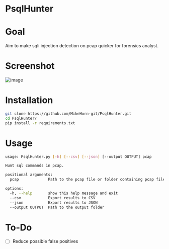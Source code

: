 # PsqlHunter

# Goal
Aim to make sqli injection detection on pcap quicker for forensics analyst.

# Screenshot
![image](https://github.com/MikeHorn-git/PsqlHunter/assets/123373126/c447da84-afa3-4381-bdb4-390360566806)


# Installation
```bash
git clone https://github.com/MikeHorn-git/PsqlHunter.git
cd PsqlHunter/
pip install -r requirements.txt
```

# Usage
```bash
usage: PsqlHunter.py [-h] [--csv] [--json] [--output OUTPUT] pcap

Hunt sql commands in pcap.

positional arguments:
  pcap             Path to the pcap file or folder containing pcap files

options:
  -h, --help       show this help message and exit
  --csv            Export results to CSV
  --json           Export results to JSON
  --output OUTPUT  Path to the output folder
```

# To-Do
- [ ] Reduce possible false positives
